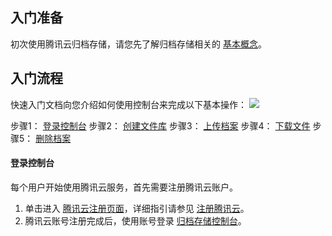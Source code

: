 ## 入门准备
初次使用腾讯云归档存储，请您先了解归档存储相关的 [基本概念](https://cloud.tencent.com/document/product/572/8727)。


## 入门流程
快速入门文档向您介绍如何使用控制台来完成以下基本操作：
![](https://main.qcloudimg.com/raw/1a5ecd77cb71f0f7a5ed62689b8b6cf3.svg)

步骤1： [登录控制台](#login)
步骤2： [创建文件库](https://cloud.tencent.com/document/product/572/18234)
步骤3： [上传档案](https://cloud.tencent.com/document/product/572/18232)
步骤4： [下载文件](https://cloud.tencent.com/document/product/572/18233)
步骤5： [删除档案](https://cloud.tencent.com/document/product/572/18235)


<span id="login"></a>


#### 登录控制台

每个用户开始使用腾讯云服务，首先需要注册腾讯云账户。

1. 单击进入 [腾讯云注册页面](https://cloud.tencent.com/register)，详细指引请参见 [注册腾讯云](https://cloud.tencent.com/document/product/378/17985)。
2. 腾讯云账号注册完成后，使用账号登录 [归档存储控制台](https://console.cloud.tencent.com/cas)。
